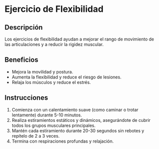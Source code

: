# Ejercicio de Flexibilidad 

## Descripción

Los ejercicios de flexibilidad ayudan a mejorar el rango de movimiento de las articulaciones y a reducir la rigidez muscular.

## Beneficios

- Mejora la movilidad y postura.
- Aumenta la flexibilidad y reduce el riesgo de lesiones.
- Relaja los músculos y reduce el estrés.

## Instrucciones

1. Comienza con un calentamiento suave (como caminar o trotar lentamente) durante 5-10 minutos.
2. Realiza estiramientos estáticos y dinámicos, asegurándote de cubrir todos los grupos musculares principales.
3. Mantén cada estiramiento durante 20-30 segundos sin rebotes y repítelo de 2 a 3 veces.
4. Termina con respiraciones profundas y relajación.



